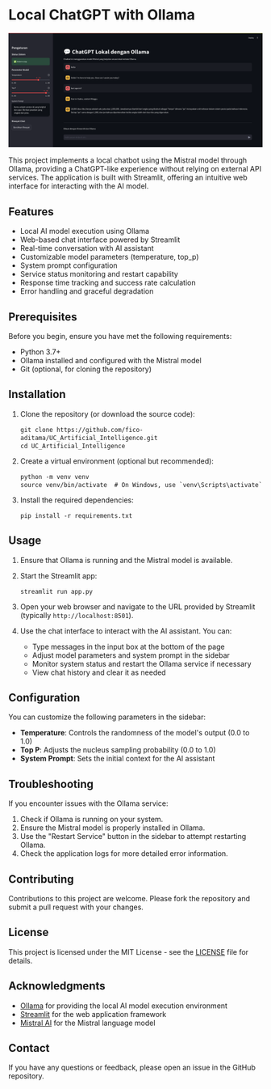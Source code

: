 # Local ChatGPT with Ollama

![Illustration](illustration.png)

This project implements a local chatbot using the Mistral model through Ollama, providing a ChatGPT-like experience without relying on external API services. The application is built with Streamlit, offering an intuitive web interface for interacting with the AI model.


## Features

- Local AI model execution using Ollama
- Web-based chat interface powered by Streamlit
- Real-time conversation with AI assistant
- Customizable model parameters (temperature, top_p)
- System prompt configuration
- Service status monitoring and restart capability
- Response time tracking and success rate calculation
- Error handling and graceful degradation

## Prerequisites

Before you begin, ensure you have met the following requirements:

- Python 3.7+
- Ollama installed and configured with the Mistral model
- Git (optional, for cloning the repository)

## Installation

1. Clone the repository (or download the source code):
   ```
   git clone https://github.com/fico-aditama/UC_Artificial_Intelligence.git
   cd UC_Artificial_Intelligence
   ```

2. Create a virtual environment (optional but recommended):
   ```
   python -m venv venv
   source venv/bin/activate  # On Windows, use `venv\Scripts\activate`
   ```

3. Install the required dependencies:
   ```
   pip install -r requirements.txt
   ```

## Usage

1. Ensure that Ollama is running and the Mistral model is available.

2. Start the Streamlit app:
   ```
   streamlit run app.py
   ```

3. Open your web browser and navigate to the URL provided by Streamlit (typically `http://localhost:8501`).

4. Use the chat interface to interact with the AI assistant. You can:
   - Type messages in the input box at the bottom of the page
   - Adjust model parameters and system prompt in the sidebar
   - Monitor system status and restart the Ollama service if necessary
   - View chat history and clear it as needed

## Configuration

You can customize the following parameters in the sidebar:

- **Temperature**: Controls the randomness of the model's output (0.0 to 1.0)
- **Top P**: Adjusts the nucleus sampling probability (0.0 to 1.0)
- **System Prompt**: Sets the initial context for the AI assistant

## Troubleshooting

If you encounter issues with the Ollama service:

1. Check if Ollama is running on your system.
2. Ensure the Mistral model is properly installed in Ollama.
3. Use the "Restart Service" button in the sidebar to attempt restarting Ollama.
4. Check the application logs for more detailed error information.

## Contributing

Contributions to this project are welcome. Please fork the repository and submit a pull request with your changes.

## License

This project is licensed under the MIT License - see the [LICENSE](LICENSE) file for details.

## Acknowledgments

- [Ollama](https://ollama.ai/) for providing the local AI model execution environment
- [Streamlit](https://streamlit.io/) for the web application framework
- [Mistral AI](https://mistral.ai/) for the Mistral language model

## Contact

If you have any questions or feedback, please open an issue in the GitHub repository.